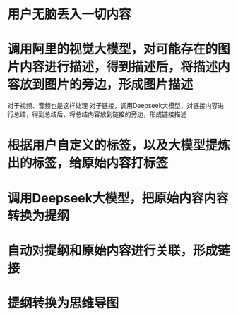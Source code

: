 # 用户无脑丢入一切内容

# 调用阿里的视觉大模型，对可能存在的图片内容进行描述，得到描述后，将描述内容放到图片的旁边，形成图片描述
对于视频、音频也是这样处理
对于链接，调用Deepseek大模型，对链接内容进行总结，得到总结后，将总结内容放到链接的旁边，形成链接描述

# 根据用户自定义的标签，以及大模型提炼出的标签，给原始内容打标签

# 调用Deepseek大模型，把原始内容内容转换为提纲

# 自动对提纲和原始内容进行关联，形成链接

# 提纲转换为思维导图















